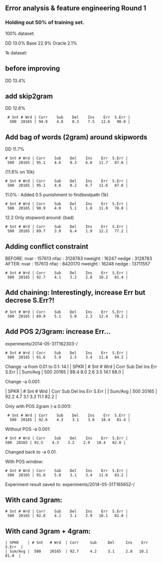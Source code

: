 Error analysis & feature engineering Round 1
----

### Holding out 50% of training set.

100% dataset:

DD      13.0%
Base    22.9%
Oracle  2.1%

1k dataset:

## before improving
DD 13.4% 

## add skip2gram

DD 12.6%

     # Snt # Wrd | Corr    Sub    Del    Ins    Err  S.Err |
      500  20165 | 94.9    4.8    0.3    7.5   12.6   90.0 |

## Add bag of words (2gram) around skipwords

DD 11.7%

    # Snt # Wrd | Corr    Sub    Del    Ins    Err  S.Err |
     500  20165 | 95.1    4.6    0.3    6.8   11.7   87.6 |

(11.6% on 10k)

    # Snt # Wrd | Corr    Sub    Del    Ins    Err  S.Err |
     500  20165 | 95.1    4.6    0.2    6.7   11.6   87.6 |


11.0% : Added 0.5 punishment to findbestpath (1k)

    # Snt # Wrd | Corr    Sub    Del    Ins    Err  S.Err |
     500  20165 | 90.9    4.0    5.1    1.8   11.0   78.0 |

12.2 Only stopword around: (bad)

    # Snt # Wrd | Corr    Sub    Del    Ins    Err  S.Err |
     500  20165 | 89.7    3.9    6.4    1.9   12.2   77.2 |


## Adding conflict constraint

BEFORE:
  nvar               : 157613
  nfac               : 3128783
  nweight            : 16247
  nedge              : 3128783
AFTER:
  nvar               : 157613
  nfac               : 8420170
  nweight            : 16248
  nedge              : 13711557

    # Snt # Wrd | Corr    Sub    Del    Ins    Err  S.Err |
     500  20165 | 92.7    4.1    3.2    2.8   10.2   81.4 |

## Add chaining: Interestingly, increase Err but decrese S.Err?!

    # Snt # Wrd | Corr    Sub    Del    Ins    Err  S.Err |
     500  20165 | 89.9    5.1    5.0    2.3   12.4   78.2 |

## Add POS 2/3gram: increase Err... 
experiments/2014-05-31T162303-/

    # Snt # Wrd | Corr    Sub    Del    Ins    Err  S.Err |
     500  20165 | 91.6    5.9    2.5    3.4   11.8   84.2 |

Change -a from 0.01 to 0.1: 14.1
| SPKR                             | # Snt # Wrd | Corr    Sub    Del    Ins    Err  S.Err |
| Sum/Avg                          |  500  20165 | 89.4    8.0    2.6    3.5   14.1   88.0 |

Change -a 0.001:

| SPKR                             | # Snt # Wrd | Corr    Sub    Del    Ins    Err  S.Err |
| Sum/Avg                          |  500  20165 | 92.2    4.7    3.1    3.3   11.1   82.2 |

Only with POS 2gram (-a 0.001):

     # Snt # Wrd | Corr    Sub    Del    Ins    Err  S.Err |
      500  20165 | 92.6    4.3    3.1    3.0   10.4   81.4 |

Without POS -a 0.001:

    # Snt # Wrd | Corr    Sub    Del    Ins    Err  S.Err |
    500  20165 | 92.5    4.3    3.2    2.9   10.4   82.8 |

Changed back to -a 0.01.

With POS window:

    # Snt # Wrd | Corr    Sub    Del    Ins    Err  S.Err |
     500  20165 | 91.8    5.0    3.1    3.4   11.6   83.2 |
Experiment result saved to: experiments/2014-05-31T165652-/


## With cand 3gram:

    # Snt # Wrd | Corr    Sub    Del    Ins    Err  S.Err |
     500  20165 | 92.8    4.1    3.1    2.9   10.1   82.0 |

## With cand 3gram + 4gram:

    | SPKR    | # Snt   # Wrd  | Corr     Sub     Del     Ins    Err   S.Err  |
    | Sum/Avg |  500    20165  | 92.7     4.2     3.1     2.8   10.1    81.8  |

